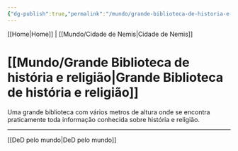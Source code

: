 ```yaml
---
{"dg-publish":true,"permalink":"/mundo/grande-biblioteca-de-historia-e-religiao/","dgHomeLink":true,"dgPassFrontmatter":false,"dgShowBacklinks":true,"dgShowLocalGraph":true}
---
```


[[Home|Home]] | [[Mundo/Cidade de Nemis|Cidade de Nemis]]

# [[Mundo/Grande Biblioteca de história e religião|Grande Biblioteca de história e religião]]
Uma grande biblioteca com vários metros de altura onde se encontra praticamente toda informação conhecida sobre história e religião.

---
[[DeD pelo mundo|DeD pelo mundo]] 